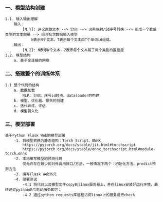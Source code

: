 ### 一、模型结构创建
    1.1. 输入输出理解
        输入：
            [N,T]: 评论原始文本 --> 分词 --> 词典映射/id序号转换 --> 形成一个数值类型的文本向量 --> 组合批次数据输入模型
                N表示N个文本，T表示每个文本由T个单词id组成。
        输出：
            [N,2]: N表示N个文本，2表示每个文本属于两个类别的置信度
    1.2. 模型结构
        a. 基于全连接的网络
### 二、搭建整个的训练体系
    1.1 整个代码的结构
        a. 数据加载
            NLP: 分词、序号id转换、dataloader的构建
        b. 模型、优化器、损失的创建
        c. 迭代训练、评估
        d. 模型持久化
### 三、模型部署
    基于Python Flask Web的模型部署
        -1. 将模型转换为静态结构：Torch Script、ONNX
            https://pytorch.org/docs/stable/jit.html#torchscript
            https://pytorch.org/docs/stable/onnx_torchscript.html#module-torch.onnx
        -2. 本地编写模型的预测代码
            仅允许存在最少的对外调用接口/方法，一般情况下两个：初始化方法、predict预测方法
        -3. 编写Flask Web外壳
        -4. 部署测试
            -4.1 将代码以及模型文件copy到linux服务器上，并在linux安装好运行环境，最终通过python命令启动服务即可；
            -4.2 通过python requests库远程访问linux上的服务进行check
